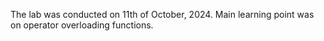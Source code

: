 The lab was conducted on 11th of October, 2024. Main learning point was on operator overloading functions.

